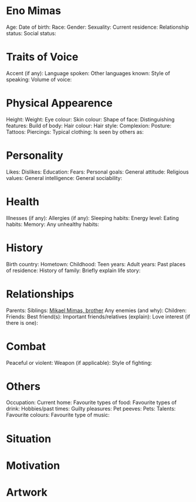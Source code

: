 <!-- TITLE: Eno -->
<!-- SUBTITLE: A quick summary of Eno -->


# Eno Mimas
Age:
Date of birth:
Race:
Gender:
Sexuality:
Current residence:
Relationship status:
Social status:

# Traits of Voice

Accent (if any):
Language spoken:
Other languages known:
Style of speaking:
Volume of voice:

# Physical Appearence

Height:
Weight:
Eye colour:
Skin colour:
Shape of face:
Distinguishing features:
Build of body:
Hair colour:
Hair style:
Complexion:
Posture:
Tattoos:
Piercings:
Typical clothing:
Is seen by others as:

# Personality

Likes:
Dislikes:
Education:
Fears:
Personal goals:
General attitude:
Religious values:
General intelligence:
General sociability:

# Health

Illnesses (if any):
Allergies (if any):
Sleeping habits:
Energy level:
Eating habits:
Memory:
Any unhealthy habits:

# History

Birth country:
Hometown:
Childhood:
Teen years:
Adult years:
Past places of residence:
History of family:
Briefly explain life story:

# Relationships

Parents:
Siblings: [Mikael Mimas, brother](https://fieldswiki.herokuapp.com/characters/mikael#mikael-mimas)
Any enemies (and why):
Children:
Friends:
Best friend(s):
Important friends/relatives (explain):
Love interest (if there is one):

# Combat

Peaceful or violent:
Weapon (if applicable):
Style of fighting:

# Others

Occupation:
Current home:
Favourite types of food:
Favourite types of drink:
Hobbies/past times:
Guilty pleasures:
Pet peeves:
Pets:
Talents:
Favourite colours:
Favourite type of music:

# Situation

# Motivation

# Artwork

